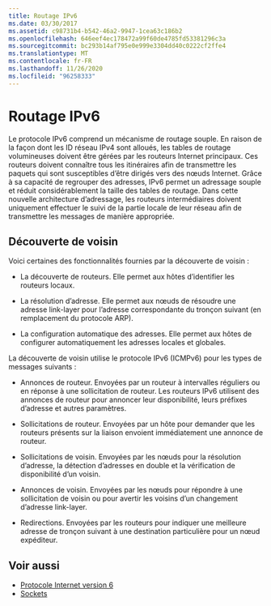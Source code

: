 ```yaml
---
title: Routage IPv6
ms.date: 03/30/2017
ms.assetid: c98731b4-b542-46a2-9947-1cea63c186b2
ms.openlocfilehash: 646eef4ec178472a99f60de4785fd53381296c3a
ms.sourcegitcommit: bc293b14af795e0e999e3304dd40c0222cf2ffe4
ms.translationtype: MT
ms.contentlocale: fr-FR
ms.lasthandoff: 11/26/2020
ms.locfileid: "96258333"
---
```

# <a name="ipv6-routing"></a>Routage IPv6

Le protocole IPv6 comprend un mécanisme de routage souple. En raison de la façon dont les ID réseau IPv4 sont alloués, les tables de routage volumineuses doivent être gérées par les routeurs Internet principaux. Ces routeurs doivent connaître tous les itinéraires afin de transmettre les paquets qui sont susceptibles d’être dirigés vers des nœuds Internet. Grâce à sa capacité de regrouper des adresses, IPv6 permet un adressage souple et réduit considérablement la taille des tables de routage. Dans cette nouvelle architecture d’adressage, les routeurs intermédiaires doivent uniquement effectuer le suivi de la partie locale de leur réseau afin de transmettre les messages de manière appropriée.  
  
## <a name="neighbor-discovery"></a>Découverte de voisin  

 Voici certaines des fonctionnalités fournies par la découverte de voisin :  
  
- La découverte de routeurs. Elle permet aux hôtes d’identifier les routeurs locaux.  
  
- La résolution d’adresse. Elle permet aux nœuds de résoudre une adresse link-layer pour l’adresse correspondante du tronçon suivant (en remplacement du protocole ARP).  
  
- La configuration automatique des adresses. Elle permet aux hôtes de configurer automatiquement les adresses locales et globales.  
  
 La découverte de voisin utilise le protocole IPv6 (ICMPv6) pour les types de messages suivants :  
  
- Annonces de routeur. Envoyées par un routeur à intervalles réguliers ou en réponse à une sollicitation de routeur. Les routeurs IPv6 utilisent des annonces de routeur pour annoncer leur disponibilité, leurs préfixes d’adresse et autres paramètres.  
  
- Sollicitations de routeur. Envoyées par un hôte pour demander que les routeurs présents sur la liaison envoient immédiatement une annonce de routeur.  
  
- Sollicitations de voisin. Envoyées par les nœuds pour la résolution d’adresse, la détection d’adresses en double et la vérification de disponibilité d’un voisin.  
  
- Annonces de voisin. Envoyées par les nœuds pour répondre à une sollicitation de voisin ou pour avertir les voisins d’un changement d’adresse link-layer.  
  
- Redirections. Envoyées par les routeurs pour indiquer une meilleure adresse de tronçon suivant à une destination particulière pour un nœud expéditeur.  
  
## <a name="see-also"></a>Voir aussi

- [Protocole Internet version 6](internet-protocol-version-6.md)
- [Sockets](sockets.md)
